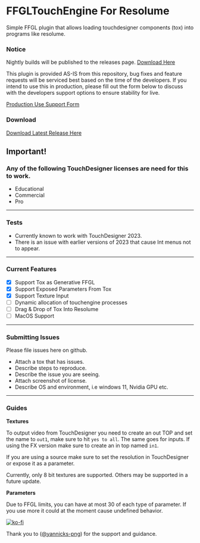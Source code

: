 # FFGLTouchEngine For Resolume

Simple FFGL plugin that allows loading touchdesigner components (tox) into programs like resolume. 

### Notice
Nightly builds will be published to the releases page. [Download Here](https://github.com/medcelerate/FFGLTouchEngine/releases/latest)

This plugin is provided AS-IS from this repository, bug fixes and feature requests will be serviced best based on the time of the developers. If you intend to use this in production, please fill out the form below to discuss with the developers support options to ensure stability for live.

[Production Use Support Form](https://forms.gle/QNSKGjdMsX1ptbvh7)

### Download

[Download Latest Release Here](https://github.com/medcelerate/FFGLTouchEngine/releases)

## Important!

### Any of the following TouchDesigner licenses are need for this to work.
- Educational
- Commercial
- Pro

---

### Tests

- Currently known to work with TouchDesigner 2023.
- There is an issue with earlier versions of 2023 that cause Int menus not to appear.

---


### Current Features
- [x] Support Tox as Generative FFGL
- [x] Support Exposed Parameters From Tox
- [x] Support Texture Input
- [ ] Dynamic allocation of touchengine processes
- [ ] Drag & Drop of Tox Into Resolume
- [ ] MacOS Support

---

### Submitting Issues
Please file issues here on github.
- Attach a tox that has issues.
- Describe steps to reproduce.
- Describe the issue you are seeing.
- Attach screenshot of license.
- Describe OS and environment, i.e windows 11, Nvidia GPU etc.

---

### Guides

**Textures**

To output video from TouchDesigner you need to create an out TOP and set the name to `out1`, make sure to hit `yes to all`. The same goes for inputs. If using the FX version make sure to create an in top named `in1`.

If you are using a source make sure to set the resolution in TouchDesigner or expose it as a parameter.

Currently, only 8 bit textures are supported. Others may be supported in a future update.

**Parameters**

Due to FFGL limits, you can have at most 30 of each type of parameter. If you use more it could at the moment cause undefined behavior.

[![ko-fi](https://ko-fi.com/img/githubbutton_sm.svg)](https://ko-fi.com/Q5Q6YUGIA)


Thank you to  ([@yannicks-png](https://github.com/yannicksengstock)) for the support and guidance.
